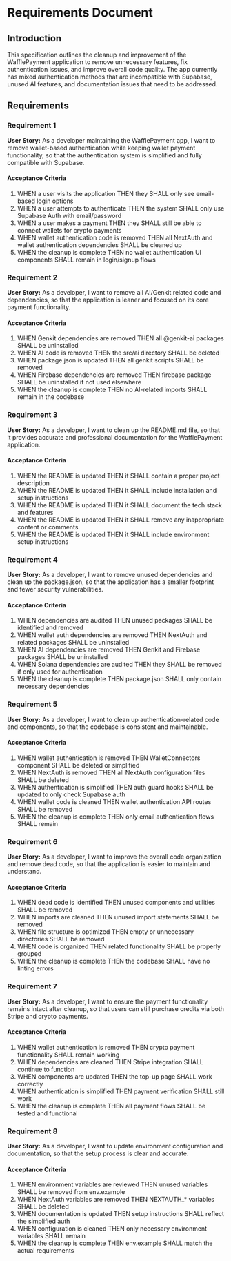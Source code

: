 # Requirements Document

## Introduction

This specification outlines the cleanup and improvement of the WafflePayment application to remove unnecessary features, fix authentication issues, and improve overall code quality. The app currently has mixed authentication methods that are incompatible with Supabase, unused AI features, and documentation issues that need to be addressed.

## Requirements

### Requirement 1

**User Story:** As a developer maintaining the WafflePayment app, I want to remove wallet-based authentication while keeping wallet payment functionality, so that the authentication system is simplified and fully compatible with Supabase.

#### Acceptance Criteria

1. WHEN a user visits the application THEN they SHALL only see email-based login options
2. WHEN a user attempts to authenticate THEN the system SHALL only use Supabase Auth with email/password
3. WHEN a user makes a payment THEN they SHALL still be able to connect wallets for crypto payments
4. WHEN wallet authentication code is removed THEN all NextAuth and wallet authentication dependencies SHALL be cleaned up
5. WHEN the cleanup is complete THEN no wallet authentication UI components SHALL remain in login/signup flows

### Requirement 2

**User Story:** As a developer, I want to remove all AI/Genkit related code and dependencies, so that the application is leaner and focused on its core payment functionality.

#### Acceptance Criteria

1. WHEN Genkit dependencies are removed THEN all @genkit-ai packages SHALL be uninstalled
2. WHEN AI code is removed THEN the src/ai directory SHALL be deleted
3. WHEN package.json is updated THEN all genkit scripts SHALL be removed
4. WHEN Firebase dependencies are removed THEN firebase package SHALL be uninstalled if not used elsewhere
5. WHEN the cleanup is complete THEN no AI-related imports SHALL remain in the codebase

### Requirement 3

**User Story:** As a developer, I want to clean up the README.md file, so that it provides accurate and professional documentation for the WafflePayment application.

#### Acceptance Criteria

1. WHEN the README is updated THEN it SHALL contain a proper project description
2. WHEN the README is updated THEN it SHALL include installation and setup instructions
3. WHEN the README is updated THEN it SHALL document the tech stack and features
4. WHEN the README is updated THEN it SHALL remove any inappropriate content or comments
5. WHEN the README is updated THEN it SHALL include environment setup instructions

### Requirement 4

**User Story:** As a developer, I want to remove unused dependencies and clean up the package.json, so that the application has a smaller footprint and fewer security vulnerabilities.

#### Acceptance Criteria

1. WHEN dependencies are audited THEN unused packages SHALL be identified and removed
2. WHEN wallet auth dependencies are removed THEN NextAuth and related packages SHALL be uninstalled
3. WHEN AI dependencies are removed THEN Genkit and Firebase packages SHALL be uninstalled
4. WHEN Solana dependencies are audited THEN they SHALL be removed if only used for authentication
5. WHEN the cleanup is complete THEN package.json SHALL only contain necessary dependencies

### Requirement 5

**User Story:** As a developer, I want to clean up authentication-related code and components, so that the codebase is consistent and maintainable.

#### Acceptance Criteria

1. WHEN wallet authentication is removed THEN WalletConnectors component SHALL be deleted or simplified
2. WHEN NextAuth is removed THEN all NextAuth configuration files SHALL be deleted
3. WHEN authentication is simplified THEN auth guard hooks SHALL be updated to only check Supabase auth
4. WHEN wallet code is cleaned THEN wallet authentication API routes SHALL be removed
5. WHEN the cleanup is complete THEN only email authentication flows SHALL remain

### Requirement 6

**User Story:** As a developer, I want to improve the overall code organization and remove dead code, so that the application is easier to maintain and understand.

#### Acceptance Criteria

1. WHEN dead code is identified THEN unused components and utilities SHALL be removed
2. WHEN imports are cleaned THEN unused import statements SHALL be removed
3. WHEN file structure is optimized THEN empty or unnecessary directories SHALL be removed
4. WHEN code is organized THEN related functionality SHALL be properly grouped
5. WHEN the cleanup is complete THEN the codebase SHALL have no linting errors

### Requirement 7

**User Story:** As a developer, I want to ensure the payment functionality remains intact after cleanup, so that users can still purchase credits via both Stripe and crypto payments.

#### Acceptance Criteria

1. WHEN wallet authentication is removed THEN crypto payment functionality SHALL remain working
2. WHEN dependencies are cleaned THEN Stripe integration SHALL continue to function
3. WHEN components are updated THEN the top-up page SHALL work correctly
4. WHEN authentication is simplified THEN payment verification SHALL still work
5. WHEN the cleanup is complete THEN all payment flows SHALL be tested and functional

### Requirement 8

**User Story:** As a developer, I want to update environment configuration and documentation, so that the setup process is clear and accurate.

#### Acceptance Criteria

1. WHEN environment variables are reviewed THEN unused variables SHALL be removed from env.example
2. WHEN NextAuth variables are removed THEN NEXTAUTH_* variables SHALL be deleted
3. WHEN documentation is updated THEN setup instructions SHALL reflect the simplified auth
4. WHEN configuration is cleaned THEN only necessary environment variables SHALL remain
5. WHEN the cleanup is complete THEN env.example SHALL match the actual requirements